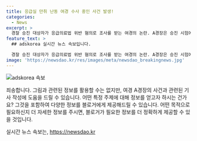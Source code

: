 ```yaml
---
title: 응급실 만취 난동 여경 수사 중인 사건 발생!
categories:
  - News
excerpt: >
  경찰 승진 대상자가 응급의료법 위반 혐의로 조사를 받는 여경의 논란. A경장은 승진 시험에서 합격했지만, 응급실에서 난동을 부려 조사를 받고 있다. 경찰은 수사 결과에 따라 승진 여부가 결정될 수 있다고 밝혔으며, 징계 관련 절차는 별개로 진행 중이라고 전했다.
feature_text: >
  ## adskorea 실시간 뉴스 속보입니다.

  경찰 승진 대상자가 응급의료법 위반 혐의로 조사를 받는 여경의 논란. A경장은 승진 시험에서 합격했지만, 응급실에서 난동을 부려 조사를 받고 있다. 경찰은 수사 결과에 따라 승진 여부가 결정될 수 있다고 밝혔으며, 징계 관련 절차는 별개로 진행 중이라고 전했다.
image: 'https://newsdao.kr/res/images/meta/newsdao_breakingnews.jpg'
---
```


<p><img src="https://newsdao.kr/res/images/meta/newsdao_breakingnews.jpg" alt="adskorea 속보" /></p>

<p>죄송합니다. 그림과 관련된 정보를 활용할 수는 없지만, 여경 A경장의 사건과 관련된 기사 작성에 도움을 드릴 수 있습니다. 어떤 특정 주제에 대해 정보를 얻고자 하시는 건가요? 그것을 포함하여 다양한 정보를 블로거에게 제공해드릴 수 있습니다. 어떤 목적으로 필요하신지 더 자세한 정보를 주시면, 블로거가 필요한 정보를 더 정확하게 제공할 수 있을 것입니다.</p>
실시간 뉴스 속보는, <a href="https://newsdao.kr" rel="dofollow">https://newsdao.kr</a>


